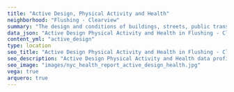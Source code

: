 ```yaml
---
title: "Active Design, Physical Activity and Health"
neighborhood: "Flushing - Clearview"
summary: "The design and conditions of buildings, streets, public transportation and parks influence physical activity, use of active transportation and other healthy behavior. A neighborhood's features can also impact the safety of its residents."
data_json: "Active Design Physical Activity and Health in Flushing - Clearview"
content_yml: "active_design"
type: location
seo_title: "Active Design Physical Activity and Health in Flushing - Clearview"
seo_description: "Active Design Physical Activity and Health data profile for the Flushing - Clearview neighborhood of NYC."
seo_image: "images/nyc_health_report_active_design_health.jpg"
vega: true
arquero: true
---
```

